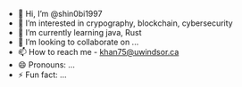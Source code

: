 - 👋 Hi, I’m @shin0bi1997
- 👀 I’m interested in crypography, blockchain, cybersecurity
- 🌱 I’m currently learning java, Rust
- 💞️ I’m looking to collaborate on ...
- 📫 How to reach me - khan75@uwindsor.ca
- 😄 Pronouns: ...
- ⚡ Fun fact: ...

<!---
shin0bi1997/shin0bi1997 is a ✨ special ✨ repository because its `README.md` (this file) appears on your GitHub profile.
You can click the Preview link to take a look at your changes.
--->
